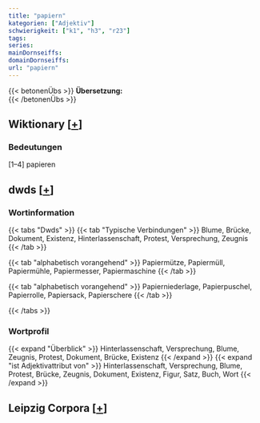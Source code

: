 ```yaml
---
title: "papiern"
kategorien: ["Adjektiv"]
schwierigkeit: ["k1", "h3", "r23"]
tags:
series:
mainDornseiffs:
domainDornseiffs:
url: "papiern"
---
```


{{< betonenÜbs >}}
**Übersetzung:**  
{{< /betonenÜbs >}}

## Wiktionary [[+](https://de.wiktionary.org/wiki/papiern)]

### Bedeutungen
[1–4] papieren  



## dwds [[+](https://www.dwds.de/wb/papiern)]

### Wortinformation
{{< tabs "Dwds" >}}
{{< tab "Typische Verbindungen" >}}
Blume, Brücke, Dokument, Existenz, Hinterlassenschaft, Protest, Versprechung, Zeugnis
{{< /tab >}}

{{< tab "alphabetisch vorangehend" >}}
Papiermütze, Papiermüll, Papiermühle, Papiermesser, Papiermaschine
{{< /tab >}}

{{< tab "alphabetisch vorangehend" >}}
Papierniederlage, Papierpuschel, Papierrolle, Papiersack, Papierschere
{{< /tab >}}

{{< /tabs >}}

### Wortprofil
{{< expand "Überblick" >}} Hinterlassenschaft, Versprechung, Blume, Zeugnis, Protest, Dokument, Brücke, Existenz {{< /expand >}}
{{< expand "ist Adjektivattribut von" >}} Hinterlassenschaft, Versprechung, Blume, Protest, Brücke, Zeugnis, Dokument, Existenz, Figur, Satz, Buch, Wort {{< /expand >}}

## Leipzig Corpora [[+](https://corpora.uni-leipzig.de/en/res?word=papiern&corpusId=deu_newscrawl-public_2018)]

